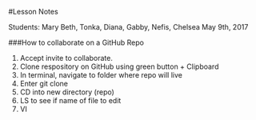 #Lesson Notes 

Students: Mary Beth, Tonka, Diana, Gabby, Nefis, Chelsea
May 9th, 2017

###How to collaborate on a GitHub Repo
1. Accept invite to collaborate.
1. Clone respository on GitHub using green button + Clipboard
1. In terminal, navigate to folder  where repo will live
1. Enter git clone <link from GitHub>
1. CD into new directory (repo)
1. LS to see if name of file to edit
1. VI <filename to edit>

